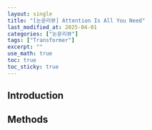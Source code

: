 ```yaml
---
layout: single
title: "[논문리뷰] Attention Is All You Need"
last_modified_at: 2025-04-01
categories: ["논문리뷰"]
tags: ["Transformer"]
excerpt: ""
use_math: true
toc: true
toc_sticky: true
---
```


## Introduction

## Methods
